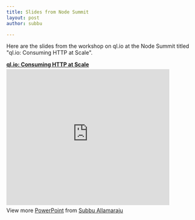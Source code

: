 ```yaml
---
title: Slides from Node Summit
layout: post
author: subbu

---
```


Here are the slides from the workshop on ql.io at the Node Summit titled
"ql.io: Consuming HTTP at Scale".

<div style="width:425px" id="__ss_11244206"> <strong style="display:block;margin:12px 0 4px"><a href="http://www.slideshare.net/sallamar/qlio-consuming-http-at-scale" title="ql.io: Consuming HTTP at Scale " target="_blank">ql.io: Consuming HTTP at Scale </a></strong> <iframe src="http://www.slideshare.net/slideshow/embed_code/11244206" width="425" height="355" frameborder="0" marginwidth="0" marginheight="0" scrolling="no"></iframe> <div style="padding:5px 0 12px"> View more <a href="http://www.slideshare.net/thecroaker/death-by-powerpoint" target="_blank">PowerPoint</a> from <a href="http://www.slideshare.net/sallamar" target="_blank">Subbu Allamaraju</a> </div> </div>
